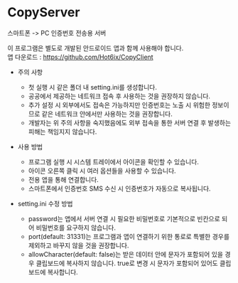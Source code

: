 # CopyServer

스마트폰 -> PC 인증번호 전송용 서버

이 프로그램은 별도로 개발된 안드로이드 앱과 함께 사용해야 합니다.  
앱 다운로드 : https://github.com/Hot6ix/CopyClient

- 주의 사항
  - 첫 실행 시 같은 폴더 내 setting.ini를 생성합니다.
  - 공공에서 제공하는 네트워크 접속 후 사용하는 것을 권장하지 않습니다.
  - 추가 설정 시 외부에서도 접속은 가능하지만 인증번호는 노출 시 위험한 정보이므로 같은 네트워크 안에서만 사용하는 것을 권장합니다.
  - 개발자는 위 주의 사항을 숙지했음에도 외부 접속을 통한 서버 연결 후 발생하는 피해는 책임지지 않습니다.

- 사용 방법
  - 프로그램 실행 시 시스템 트레이에서 아이콘을 확인할 수 있습니다.
  - 아이콘 오른쪽 클릭 시 여러 옵션들을 사용할 수 있습니다.
  - 전용 앱을 통해 연결합니다.
  - 스마트폰에서 인증번호 SMS 수신 시 인증번호가 자동으로 복사됩니다.
  
- setting.ini 수정 방법
    - password는 앱에서 서버 연결 시 필요한 비밀번호로 기본적으로 빈칸으로 되어 비밀번호를 요구하지 않습니다.
    - port(default: 31331)는 프로그램과 앱이 연결하기 위한 통로로 특별한 경우를 제외하고 바꾸지 않을 것을 권장합니다.
    - allowCharacter(default: false)는 받은 데이터 안에 문자가 포함되어 있을 경우 클립보드에 복사하지 않습니다. true로 변경 시 문자가 포함되어 있어도 클립보드에 복사합니다.
